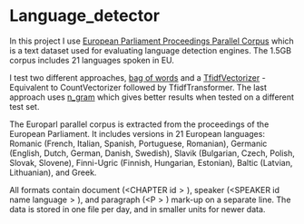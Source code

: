 # Language_detector

In this project I use [European Parliament Proceedings Parallel Corpus](http://www.statmt.org/europarl/) which is a text dataset used for evaluating language detection engines. The 1.5GB corpus includes 21 languages spoken in EU. 

I test two different approaches, [bag of words](http://scikit-learn.org/stable/modules/generated/sklearn.feature_extraction.text.CountVectorizer.htm) and a [TfidfVectorizer](http://scikit-learn.org/stable/modules/generated/sklearn.feature_extraction.text.TfidfVectorizer.html) - Equivalent to CountVectorizer followed by TfidfTransformer. The last approach uses [n_gram](https://en.wikipedia.org/wiki/N-gram) which gives better results when tested on a different test set. 

The Europarl parallel corpus is extracted from the proceedings of the European Parliament. It includes versions in 21 European languages: Romanic (French, Italian, Spanish, Portuguese, Romanian), Germanic (English, Dutch, German, Danish, Swedish), Slavik (Bulgarian, Czech, Polish, Slovak, Slovene), Finni-Ugric (Finnish, Hungarian, Estonian), Baltic (Latvian, Lithuanian), and Greek.

All formats contain document $(<$CHAPTER id$>)$, speaker $(<$SPEAKER id name language$>)$, and paragraph $(<$P$>)$ mark-up on a separate line. The data is stored in one file per day, and in smaller units for newer data.
